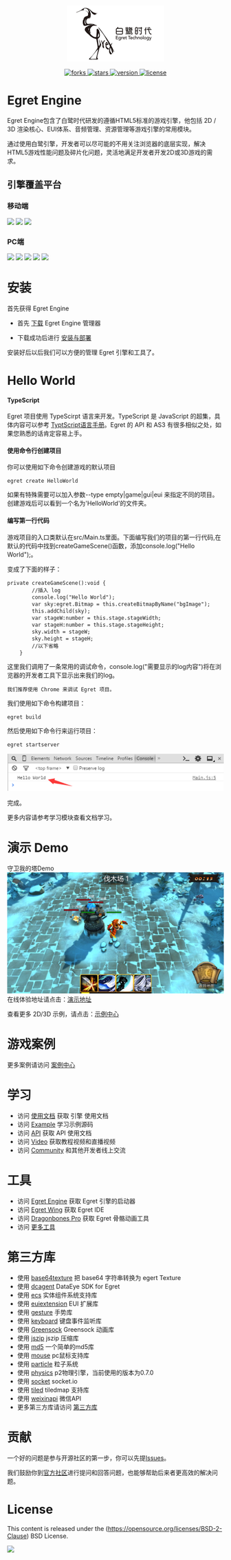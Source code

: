 <p align="center">
    <img src="./img/egret_logo.jpg"
         height="130">
</p>
<p align="center">
    <a href="https://github.com/egret-labs/egret-core/network">
        <img src="https://img.shields.io/github/forks/egret-labs/egret-core.svg"
             alt="forks">
    </a>
    <a href="https://github.com/egret-labs/egret-core/stargazers">
        <img src="https://img.shields.io/github/stars/egret-labs/egret-core.svg"
             alt="stars">
    </a>
    <a href="https://github.com/egret-labs/egret-core">
        <img src="https://img.shields.io/badge/version-4.0.2-green.svg"
             alt="version">
    </a>
    <a href="./LICENSE.md">
        <img src="https://img.shields.io/badge/license-New%20BSD-blue.svg"
             alt="license">
    </a>
</p>

# Egret Engine

Egret Engine包含了白鹭时代研发的遵循HTML5标准的游戏引擎，他包括 2D / 3D 渲染核心、EUI体系、音频管理、资源管理等游戏引擎的常用模块。

通过使用白鹭引擎，开发者可以尽可能的不用关注浏览器的底层实现，解决HTML5游戏性能问题及碎片化问题，灵活地满足开发者开发2D或3D游戏的需求。

## 引擎覆盖平台

### 移动端

![](https://img.shields.io/badge/iOS-8.0%2B-lightgrey.svg)
![](https://img.shields.io/badge/Android-4.0%2B-brightgreen.svg)
![](https://img.shields.io/badge/Windows%20Phone-8-orange.svg)

### PC端

![](https://img.shields.io/badge/Chrome--brightgreen.svg)
![](https://img.shields.io/badge/Safari--yellow.svg)
![](https://img.shields.io/badge/FireFox--orange.svg)
![](https://img.shields.io/badge/Edge--red.svg)
![](https://img.shields.io/badge/IE-9+-blue.svg)

# 安装

首先获得 Egret Engine

* 首先 [下载](https://egret.com/products/engine.html) Egret Engine 管理器

* 下载成功后进行 [安装与部署](http://developer.egret.com/cn/github/egret-docs/Engine2D/projectConfig/installation/index.html) 

安装好后以后我们可以方便的管理 Egret 引擎和工具了。

# Hello World

#### TypeScript

Egret 项目使用 TypeScirpt 语言来开发。TypeScript 是 JavaScript 的超集，具体内容可以参考 [TyptScript语言手册](http://bbs.egret.com/thread-1441-1-1.html)。Egret 的 API 和 AS3 有很多相似之处，如果您熟悉的话肯定容易上手。

#### 使用命令行创建项目

你可以使用如下命令创建游戏的默认项目

    egret create HelloWorld

如果有特殊需要可以加入参数--type empty|game|gui|eui 来指定不同的项目。创建游戏后可以看到一个名为'HelloWorld'的文件夹。

#### 编写第一行代码

游戏项目的入口类默认在src/Main.ts里面。下面编写我们的项目的第一行代码,在默认的代码中找到createGameScene()函数，添加console.log("Hello World");。

变成了下面的样子：

    private createGameScene():void {
            //插入 log
            console.log("Hello World");
            var sky:egret.Bitmap = this.createBitmapByName("bgImage");
            this.addChild(sky);
            var stageW:number = this.stage.stageWidth;
            var stageH:number = this.stage.stageHeight;
            sky.width = stageW;
            sky.height = stageH;
            //以下省略
        }

这里我们调用了一条常用的调试命令，console.log("需要显示的log内容")将在浏览器的开发者工具下显示出来我们的log。

    我们推荐使用 Chrome 来调试 Egret 项目。

我们使用如下命令构建项目：

    egret build

然后使用如下命令行来运行项目：

    egret startserver

![](./img/console.png)

完成。

更多内容请参考学习模块查看文档学习。

# 演示 Demo

守卫我的塔Demo
![](img/3d_demo_1.png)
在线体验地址请点击：[演示地址](http://developer.egret.com/cn/article/index/id/1074)<br/>

查看更多 2D/3D 示例，请点击：[示例中心](http://developer.egret.com/cn/list/example/id/190)<br/>

# 游戏案例

更多案例请访问 [案例中心](https://egret.com/case)<br/>

# 学习

* 访问 [使用文档](http://developer.egret.com/cn/github/egret-docs/Engine2D/index.html?home=1) 获取 引擎 使用文档
* 访问 [Example](http://developer.egret.com/cn/example/egret2d/index.html#010-disp-basic) 学习示例源码
* 访问 [API](http://developer.egret.com/cn/apidoc/) 获取 API 使用文档
* 访问 [Video](http://developer.egret.com/cn/list/video/) 获取教程视频和直播视频
* 访问 [Community](http://bbs.egret.com/portal.php) 和其他开发者线上交流

# 工具

* 访问 [Egret Engine](http://www.egret.com/products/engine.html) 获取 Egret 引擎的启动器
* 访问 [Egret Wing](http://www.egret.com/products/wing.html) 获取 Egret IDE
* 访问 [Dragonbones Pro](http://dragonbones.com/cn/index.html) 获取 Egret 骨骼动画工具
* 访问 [更多工具](http://www.egret.com/products)

# 第三方库

* 使用 [base64texture](https://github.com/egret-labs/egret-game-library/tree/master/base64texture) 把 base64 字符串转换为 egert Texture
* 使用 [dcagent](https://github.com/egret-labs/egret-game-library/tree/master/dcagent) DataEye SDK for Egret
* 使用 [ecs](https://github.com/egret-labs/egret-game-library/tree/master/ecs) 实体组件系统支持库
* 使用 [euiextension](https://github.com/egret-labs/egret-game-library/tree/master/euiextension) EUI 扩展库
* 使用 [gesture](https://github.com/egret-labs/egret-game-library/tree/master/gesture) 手势库
* 使用 [keyboard](https://github.com/egret-labs/egret-game-library/tree/master/greensock) 键盘事件监听库
* 使用 [Greensock]() Greensock 动画库
* 使用 [jszip](https://github.com/egret-labs/egret-game-library/tree/master/jszip) jszip 压缩库
* 使用 [md5](https://github.com/egret-labs/egret-game-library/tree/master/keyboard) 一个简单的md5库
* 使用 [mouse](https://github.com/egret-labs/egret-game-library/tree/master/mouse) pc鼠标支持库 
* 使用 [particle](https://github.com/egret-labs/egret-game-library/tree/master/particle) 粒子系统
* 使用 [physics](https://github.com/egret-labs/egret-game-library/tree/master/physics) p2物理引擎，当前使用的版本为0.7.0
* 使用 [socket](https://github.com/egret-labs/egret-game-library/tree/master/socket.io) socket.io
* 使用 [tiled](https://github.com/egret-labs/egret-game-library/tree/master/tiled) tiledmap 支持库
* 使用 [weixinapi](https://github.com/egret-labs/egret-game-library/tree/master/weixinapi) 微信API
* 更多第三方库请访问 [第三方库](https://github.com/egret-labs/egret-game-library) 

# 贡献

一个好的问题是参与开源社区的第一步，你可以先提[Issues](https://github.com/egret-labs/egret-core/issues)。

我们鼓励你到[官方社区](http://bbs.egret.com/portal.php)进行提问和回答问题，也能够帮助后来者更高效的解决问题。

# License

This content is released under the (https://opensource.org/licenses/BSD-2-Clause) BSD License.

![](https://img.shields.io/badge/license-New%20BSD-blue.svg)

